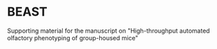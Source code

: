 # BEAST
Supporting material for the manuscript on "High-throughput automated olfactory phenotyping of group-housed mice"
